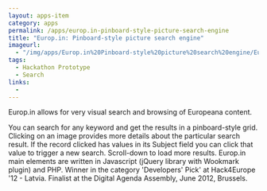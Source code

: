 ```yaml
---
layout: apps-item
category: apps
permalink: /apps/europ.in-pinboard-style-picture-search-engine
title: "Europ.in: Pinboard-style picture search engine"
imageurl:
  - "/img/apps/Europ.in%20Pinboard-style%20picture%20search%20engine/Europ.in.jpg"
tags:
  - Hackathon Prototype
  - Search
links:
  - 
---
```


Europ.in allows for very visual search and browsing of Europeana content. 

You can search for any keyword and get the results in a pinboard-style grid. Clicking on an image provides more details about the particular search result. If the record clicked has values in its Subject field you can click that value to trigger a new search. Scroll-down to load more results. Europ.in main elements are written in Javascript (jQuery library with Wookmark plugin) and PHP. Winner in the category 'Developers' Pick' at Hack4Europe '12 - Latvia. Finalist at the Digital Agenda Assembly, June 2012, Brussels.

